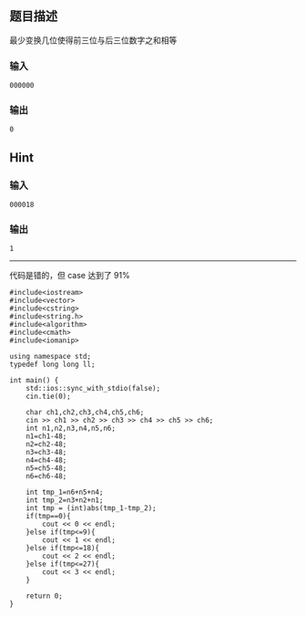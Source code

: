 ## 题目描述

最少变换几位使得前三位与后三位数字之和相等

### 输入
	000000

### 输出
	0

## Hint
### 输入
	000018
### 输出
	1

----

代码是错的，但 case 达到了 91%

	#include<iostream>
	#include<vector>
	#include<cstring>
	#include<string.h>
	#include<algorithm>
	#include<cmath>
	#include<iomanip>
	
	using namespace std;
	typedef long long ll;
	
	int main() {
	    std::ios::sync_with_stdio(false);
	    cin.tie(0);
	    
	    char ch1,ch2,ch3,ch4,ch5,ch6;
	    cin >> ch1 >> ch2 >> ch3 >> ch4 >> ch5 >> ch6;
	    int n1,n2,n3,n4,n5,n6;
	    n1=ch1-48;
	    n2=ch2-48;
	    n3=ch3-48;
	    n4=ch4-48;
	    n5=ch5-48;
	    n6=ch6-48;
	
	    int tmp_1=n6+n5+n4;
	    int tmp_2=n3+n2+n1;
	    int tmp = (int)abs(tmp_1-tmp_2);
	    if(tmp==0){
	        cout << 0 << endl;
	    }else if(tmp<=9){
	        cout << 1 << endl;
	    }else if(tmp<=18){
	        cout << 2 << endl;
	    }else if(tmp<=27){
	        cout << 3 << endl;
	    }
	
	    return 0;
	}

